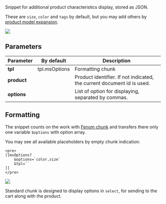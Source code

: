 Snippet for additional product characteristics display, stored as JSON.

These are `size`, `color` and  `tags` by default, but you may add others by [product model expansion][1].

[![](https://file.modx.pro/files/1/0/8/10862fe28a33bfa2894728e711afb61cs.jpg)](https://file.modx.pro/files/1/0/8/10862fe28a33bfa2894728e711afb61c.png)

## Parameters

Parameter           | By default    | Description
--------------------|---------------|---------------------------------------------
**tpl**             | tpl.msOptions | Formatting chunk
**product**         |               | Product identifier. If not indicated, the current document id is used.
**options**         |               | List of option for displaying, separated by commas.

## Formatting
The snippet counts on the work with [Fenom chunk][2] and transfers there only one variable `$options` with option array.

You may see all available placeholders by empty chunk indication:
```
<pre>
[[msOptions?
    &options=`color,size`
    &tpl=``
]]
</pre>
```

[![](https://file.modx.pro/files/f/a/c/fac9abd11c65a700d5ab2f5ff7cd075es.jpg)](https://file.modx.pro/files/f/a/c/fac9abd11c65a700d5ab2f5ff7cd075e.png)

Standard chunk is designed to display options in `select`, for sending to the cart along with the product.


[1]: /en/components/minishop2/03_Development/01_Product_plugins.md
[2]: /en/components/01_pdoTools/03_Parser.md
